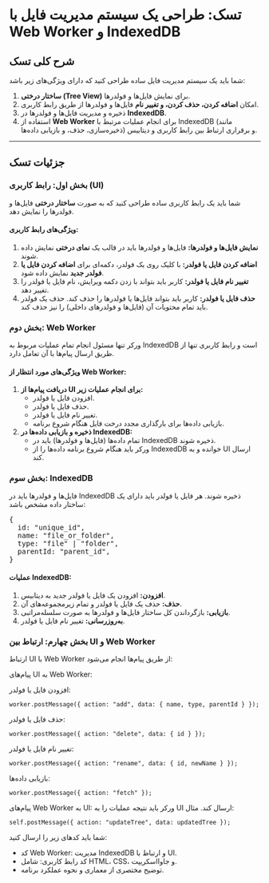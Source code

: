 <h1>تسک: طراحی یک سیستم مدیریت فایل با Web Worker و IndexedDB</h1>

<h2>شرح کلی تسک</h2>
<p>شما باید یک سیستم مدیریت فایل ساده طراحی کنید که دارای ویژگی‌های زیر باشد:</p>

<ol>
  <li><b>ساختار درختی (Tree View)</b> برای نمایش فایل‌ها و فولدرها.</li>
  <li>امکان <b>اضافه کردن، حذف کردن، و تغییر نام</b> فایل‌ها و فولدرها از طریق رابط کاربری.</li>
  <li>ذخیره و مدیریت فایل‌ها و فولدرها در <b>IndexedDB</b>.</li>
  <li>استفاده از <b>Web Worker</b> برای انجام عملیات مرتبط با IndexedDB (مانند ذخیره‌سازی، حذف، و بازیابی داده‌ها) و برقراری ارتباط بین رابط کاربری و دیتابیس.</li>
</ol>

<hr />

<h2>جزئیات تسک</h2>

<h3>بخش اول: رابط کاربری (UI)</h3>
<p>شما باید یک رابط کاربری ساده طراحی کنید که به صورت <b>ساختار درختی</b> فایل‌ها و فولدرها را نمایش دهد.</p>

<h4>ویژگی‌های رابط کاربری:</h4>
<ol>
  <li><b>نمایش فایل‌ها و فولدرها:</b>  
    فایل‌ها و فولدرها باید در قالب یک <b>نمای درختی</b> نمایش داده شوند.
  </li>
  <li><b>اضافه کردن فایل یا فولدر:</b>  
    با کلیک روی یک فولدر، دکمه‌ای برای <b>اضافه کردن فایل یا فولدر جدید</b> نمایش داده شود.
  </li>
  <li><b>تغییر نام فایل یا فولدر:</b>  
    کاربر باید بتواند با زدن دکمه ویرایش، نام فایل یا فولدر را تغییر دهد.
  </li>
  <li><b>حذف فایل یا فولدر:</b>  
    کاربر باید بتواند فایل‌ها یا فولدرها را حذف کند. حذف یک فولدر باید تمام محتویات آن (فایل‌ها و فولدرهای داخلی) را نیز حذف کند.
  </li>
</ol>

<h3>بخش دوم: Web Worker</h3>
<p>ورکر تنها مسئول انجام تمام عملیات مربوط به IndexedDB است و رابط کاربری تنها از طریق ارسال پیام‌ها با آن تعامل دارد.</p>

<h4>ویژگی‌های مورد انتظار از Web Worker:</h4>
<ol>
  <li><b>دریافت پیام‌ها از UI برای انجام عملیات زیر:</b>
    <ul>
      <li>افزودن فایل یا فولدر.</li>
      <li>حذف فایل یا فولدر.</li>
      <li>تغییر نام فایل یا فولدر.</li>
      <li>بازیابی داده‌ها برای بارگذاری مجدد درخت فایل هنگام شروع برنامه.</li>
    </ul>
  </li>
  <li><b>ذخیره و بازیابی داده‌ها در IndexedDB:</b>
    <ul>
      <li>تمام داده‌ها (فایل‌ها و فولدرها) باید در IndexedDB ذخیره شوند.</li>
      <li>ورکر باید هنگام شروع برنامه داده‌ها را از IndexedDB خوانده و به UI ارسال کند.</li>
    </ul>
  </li>
</ol>

<h3>بخش سوم: IndexedDB</h3>
<p>فایل‌ها و فولدرها باید در IndexedDB ذخیره شوند. هر فایل یا فولدر باید دارای یک ساختار داده مشخص باشد:</p>

<pre>
{
  id: "unique_id",
  name: "file_or_folder",
  type: "file" | "folder",
  parentId: "parent_id",
}
</pre>

<h4>عملیات IndexedDB:</h4>
<ol>
  <li><b>افزودن:</b> افزودن یک فایل یا فولدر جدید به دیتابیس.</li>
  <li><b>حذف:</b> حذف یک فایل یا فولدر و تمام زیرمجموعه‌های آن.</li>
  <li><b>بازیابی:</b> بازگرداندن کل ساختار فایل‌ها و فولدرها به صورت سلسله‌مراتبی.</li>
  <li><b>به‌روزرسانی:</b> تغییر نام فایل یا فولدر.</li>
</ol>

<h3>بخش چهارم: ارتباط بین UI و Web Worker</h3>
<p>ارتباط UI با Web Worker از طریق پیام‌ها انجام می‌شود:</p>


پیام‌های UI به Web Worker:

افزودن فایل یا فولدر:

```
worker.postMessage({ action: "add", data: { name, type, parentId } });
```
حذف فایل یا فولدر:

```
worker.postMessage({ action: "delete", data: { id } });
```
تغییر نام فایل یا فولدر:
```
worker.postMessage({ action: "rename", data: { id, newName } });
```
بازیابی داده‌ها:
```
worker.postMessage({ action: "fetch" });
```
پیام‌های Web Worker به UI:
ورکر باید نتیجه عملیات را به UI ارسال کند.
مثال:

```
self.postMessage({ action: "updateTree", data: updatedTree });
```

شما باید کدهای زیر را ارسال کنید:

- کد Web Worker: مدیریت IndexedDB و ارتباط با UI.
- کد رابط کاربری: شامل HTML، CSS، و جاوااسکریپت.
- توضیح مختصری از معماری و نحوه عملکرد برنامه.
